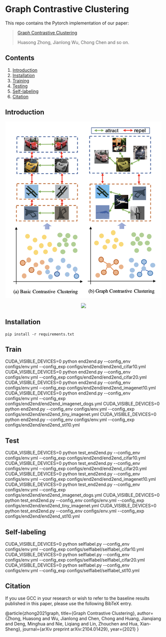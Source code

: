 # Graph Contrastive Clustering

This repo contains the Pytorch implementation of our paper:
> [Graph Contrastive Clustering](https://arxiv.org/abs/2104.01429)
>
> Huasong Zhong, Jianlong Wu, Chong Chen and so on.

## Contents

1. [Introduction](#introduction)
0. [Installation](#installation)
0. [Training](#train)
0. [Testing](#test)
0. [Self-labeling](#self-labeling)
0. [Citation](#citation)

## Introduction
<p align="center">
    <img src="images/pre.jpg" />

<p align="center">
    <img src="images/main.png" />

## Installation
```shell
pip install -r requirements.txt
```

## Train
CUDA\_VISIBLE\_DEVICES=0 python end2end.py --config\_env configs/env.yml --config\_exp configs/end2end/end2end\_cifar10.yml
CUDA\_VISIBLE\_DEVICES=0 python end2end.py --config\_env configs/env.yml --config\_exp configs/end2end/end2end\_cifar20.yml
CUDA\_VISIBLE\_DEVICES=0 python end2end.py --config\_env configs/env.yml --config\_exp configs/end2end/end2end\_imagenet10.yml
CUDA\_VISIBLE\_DEVICES=0 python end2end.py --config\_env configs/env.yml --config\_exp configs/end2end/end2end\_imagenet\_dogs.yml
CUDA\_VISIBLE\_DEVICES=0 python end2end.py --config\_env configs/env.yml --config\_exp configs/end2end/end2end\_tiny\_imagenet.yml
CUDA\_VISIBLE\_DEVICES=0 python end2end.py --config\_env configs/env.yml --config\_exp configs/end2end/end2end\_stl10.yml

## Test
CUDA\_VISIBLE\_DEVICES=0 python test\_end2end.py --config\_env configs/env.yml --config\_exp configs/end2end/end2end\_cifar10.yml
CUDA\_VISIBLE\_DEVICES=0 python test\_end2end.py --config\_env configs/env.yml --config\_exp configs/end2end/end2end\_cifar20.yml
CUDA\_VISIBLE\_DEVICES=0 python test\_end2end.py --config\_env configs/env.yml --config\_exp configs/end2end/end2end\_imagenet10.yml
CUDA\_VISIBLE\_DEVICES=0 python test\_end2end.py --config\_env configs/env.yml --config\_exp configs/end2end/end2end\_imagenet\_dogs.yml
CUDA\_VISIBLE\_DEVICES=0 python test\_end2end.py --config\_env configs/env.yml --config\_exp configs/end2end/end2end\_tiny\_imagenet.yml
CUDA\_VISIBLE\_DEVICES=0 python test\_end2end.py --config\_env configs/env.yml --config\_exp configs/end2end/end2end\_stl10.yml


## Self-labeling
CUDA\_VISIBLE\_DEVICES=0 python selflabel.py --config\_env configs/env.yml --config\_exp configs/selflabel/selflabel\_cifar10.yml
CUDA\_VISIBLE\_DEVICES=0 python selflabel.py --config\_env configs/env.yml --config\_exp configs/selflabel/selflabel\_cifar20.yml
CUDA\_VISIBLE\_DEVICES=0 python selflabel.py --config\_env configs/env.yml --config\_exp configs/selflabel/selflabel\_stl10.yml

## Citation 

If you use GCC in your research or wish to refer to the baseline results published in this paper, please use the following BibTeX entry.

@article{zhong2021graph,
  title={Graph Contrastive Clustering},
  author={Zhong, Huasong and Wu, Jianlong and Chen, Chong and Huang, Jianqiang and Deng, Minghua and Nie, Liqiang and Lin, Zhouchen and Hua, Xian-Sheng},
  journal={arXiv preprint arXiv:2104.01429},
  year={2021}
}
